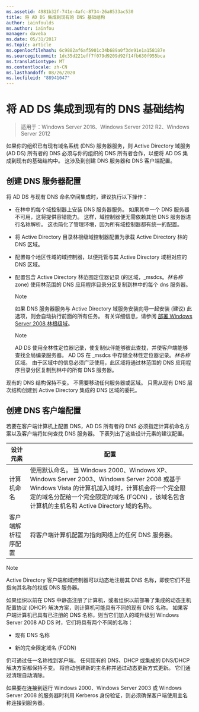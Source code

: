 ```yaml
---
ms.assetid: 4981b32f-741e-4afc-8734-26a8533ac530
title: 将 AD DS 集成到现有的 DNS 基础结构
author: iainfoulds
ms.author: iainfou
manager: daveba
ms.date: 05/31/2017
ms.topic: article
ms.openlocfilehash: 6c9882af6af5901c34b689a0f3de91e1a158187e
ms.sourcegitcommit: 1dc35d221eff7f079d9209d92f14fb630f955bca
ms.translationtype: MT
ms.contentlocale: zh-CN
ms.lasthandoff: 08/26/2020
ms.locfileid: "88941047"
---
```

# <a name="integrating-ad-ds-into-an-existing-dns-infrastructure"></a>将 AD DS 集成到现有的 DNS 基础结构

>适用于：Windows Server 2016、Windows Server 2012 R2、Windows Server 2012

如果你的组织已有现有域名系统 (DNS) 服务器服务，则 Active Directory 域服务 (AD DS) 所有者的 DNS 必须与你的组织的 DNS 所有者合作，以便将 AD DS 集成到现有的基础结构中。 这涉及到创建 DNS 服务器和 DNS 客户端配置。

## <a name="creating-a-dns-server-configuration"></a>创建 DNS 服务器配置
将 AD DS 与现有 DNS 命名空间集成时，建议执行以下操作：

-   在林中的每个域控制器上安装 DNS 服务器服务。 如果其中一个 DNS 服务器不可用，这将提供容错能力。 这样，域控制器便无需依赖其他 DNS 服务器进行名称解析。 这也简化了管理环境，因为所有域控制器都有统一的配置。

-   将 Active Directory 目录林根级域控制器配置为承载 Active Directory 林的 DNS 区域。

-   配置每个地区性域的域控制器，以便托管与其 Active Directory 域相对应的 DNS 区域。

-   配置包含 Active Directory 林范围定位器记录 (的区域，_msdcs。*林名称* zone) 使用林范围的 DNS 应用程序目录分区复制到林中的每个 dns 服务器。

    > [!NOTE]
    > 如果 DNS 服务器服务与 Active Directory 域服务安装向导一起安装 (建议) 此选项，则会自动执行前面的所有任务。 有关详细信息，请参阅 [部署 Windows Server 2008 林根级域](/previous-versions/windows/it-pro/windows-server-2008-R2-and-2008/cc731174(v=ws.10))。

    > [!NOTE]
    > AD DS 使用全林性定位器记录，使复制伙伴能够彼此查找，并使客户端能够查找全局编录服务器。 AD DS 在 _msdcs 中存储全林性定位器记录。*林名称* 区域。 由于区域中的信息必须广泛使用，此区域将通过林范围的 DNS 应用程序目录分区复制到林中的所有 DNS 服务器。

现有的 DNS 结构保持不变。 不需要移动任何服务器或区域。 只需从现有 DNS 层次结构创建到 Active Directory 集成的 DNS 区域的委托。

## <a name="creating-the-dns-client-configuration"></a>创建 DNS 客户端配置
若要在客户端计算机上配置 DNS，AD DS 所有者的 DNS 必须指定计算机命名方案以及客户端将如何查找 DNS 服务器。 下表列出了这些设计元素的建议配置。

|设计元素|配置|
|------------------|-----------------|
|计算机命名|使用默认命名。 当 Windows 2000、Windows XP、Windows Server 2003、Windows Server 2008 或基于 Windows Vista 的计算机加入域时，计算机会将一个完全限定的域名分配给一个完全限定的域名 (FQDN) ，该域名包含计算机的主机名和 Active Directory 域的名称。|
|客户端解析程序配置|将客户端计算机配置为指向网络上的任何 DNS 服务器。|

> [!NOTE]
> Active Directory 客户端和域控制器可以动态地注册其 DNS 名称，即使它们不是指向其名称的权威 DNS 服务器。

如果组织以前在 DNS 中静态注册了计算机，或者组织以前部署了集成的动态主机配置协议 (DHCP) 解决方案，则计算机可能具有不同的现有 DNS 名称。 如果客户端计算机已具有已注册的 DNS 名称，则当它们加入的域升级到 Windows Server 2008 AD DS 时，它们将具有两个不同的名称：

-   现有 DNS 名称

-   新的完全限定域名 (FQDN) 

仍可通过任一名称找到客户端。 任何现有的 DNS、DHCP 或集成的 DNS/DHCP 解决方案都保持不变。 将自动创建新的主名称并通过动态更新方式更新。 它们通过清理自动清除。

如果要在连接到运行 Windows 2000、Windows Server 2003 或 Windows Server 2008 的服务器时利用 Kerberos 身份验证，则必须确保客户端使用主名称连接到服务器。

